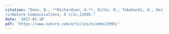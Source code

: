 ```yaml
---
citation: "Deen, B., **Richardson, H.**, Dilks, D., Takahashi, A., Keil, B., Wald, L., Kanwisher, N., Saxe, R. (2017). Category-sensitive visual cortex in human infants. 
<i>Nature Communications, 8 </i>,13995."
date: '2017-01-10'
pdf: 'https://www.nature.com/articles/ncomms13995/'
---
```

